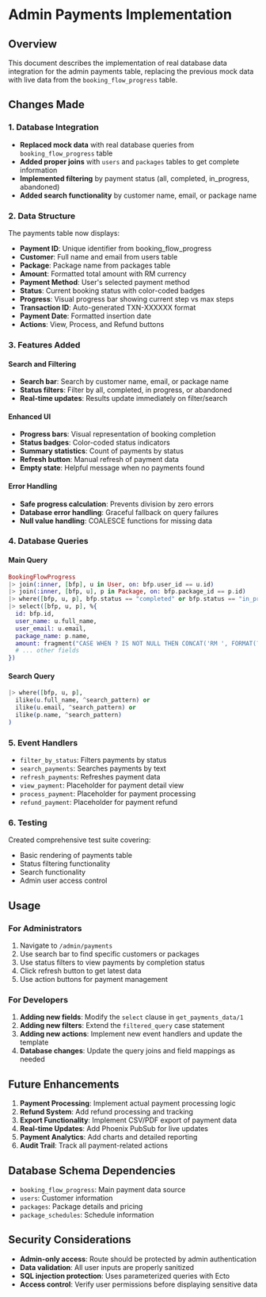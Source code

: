 # Admin Payments Implementation

## Overview
This document describes the implementation of real database data integration for the admin payments table, replacing the previous mock data with live data from the `booking_flow_progress` table.

## Changes Made

### 1. Database Integration
- **Replaced mock data** with real database queries from `booking_flow_progress` table
- **Added proper joins** with `users` and `packages` tables to get complete information
- **Implemented filtering** by payment status (all, completed, in_progress, abandoned)
- **Added search functionality** by customer name, email, or package name

### 2. Data Structure
The payments table now displays:
- **Payment ID**: Unique identifier from booking_flow_progress
- **Customer**: Full name and email from users table
- **Package**: Package name from packages table
- **Amount**: Formatted total amount with RM currency
- **Payment Method**: User's selected payment method
- **Status**: Current booking status with color-coded badges
- **Progress**: Visual progress bar showing current step vs max steps
- **Transaction ID**: Auto-generated TXN-XXXXXX format
- **Payment Date**: Formatted insertion date
- **Actions**: View, Process, and Refund buttons

### 3. Features Added

#### Search and Filtering
- **Search bar**: Search by customer name, email, or package name
- **Status filters**: Filter by all, completed, in progress, or abandoned
- **Real-time updates**: Results update immediately on filter/search

#### Enhanced UI
- **Progress bars**: Visual representation of booking completion
- **Status badges**: Color-coded status indicators
- **Summary statistics**: Count of payments by status
- **Refresh button**: Manual refresh of payment data
- **Empty state**: Helpful message when no payments found

#### Error Handling
- **Safe progress calculation**: Prevents division by zero errors
- **Database error handling**: Graceful fallback on query failures
- **Null value handling**: COALESCE functions for missing data

### 4. Database Queries

#### Main Query
```elixir
BookingFlowProgress
|> join(:inner, [bfp], u in User, on: bfp.user_id == u.id)
|> join(:inner, [bfp, u], p in Package, on: bfp.package_id == p.id)
|> where([bfp, u, p], bfp.status == "completed" or bfp.status == "in_progress")
|> select([bfp, u, p], %{
  id: bfp.id,
  user_name: u.full_name,
  user_email: u.email,
  package_name: p.name,
  amount: fragment("CASE WHEN ? IS NOT NULL THEN CONCAT('RM ', FORMAT(?, 0)) ELSE 'RM 0' END", bfp.total_amount, bfp.total_amount),
  # ... other fields
})
```

#### Search Query
```elixir
|> where([bfp, u, p], 
  ilike(u.full_name, ^search_pattern) or 
  ilike(u.email, ^search_pattern) or 
  ilike(p.name, ^search_pattern)
)
```

### 5. Event Handlers

- `filter_by_status`: Filters payments by status
- `search_payments`: Searches payments by text
- `refresh_payments`: Refreshes payment data
- `view_payment`: Placeholder for payment detail view
- `process_payment`: Placeholder for payment processing
- `refund_payment`: Placeholder for payment refund

### 6. Testing

Created comprehensive test suite covering:
- Basic rendering of payments table
- Status filtering functionality
- Search functionality
- Admin user access control

## Usage

### For Administrators
1. Navigate to `/admin/payments`
2. Use search bar to find specific customers or packages
3. Use status filters to view payments by completion status
4. Click refresh button to get latest data
5. Use action buttons for payment management

### For Developers
1. **Adding new fields**: Modify the `select` clause in `get_payments_data/1`
2. **Adding new filters**: Extend the `filtered_query` case statement
3. **Adding new actions**: Implement new event handlers and update the template
4. **Database changes**: Update the query joins and field mappings as needed

## Future Enhancements

1. **Payment Processing**: Implement actual payment processing logic
2. **Refund System**: Add refund processing and tracking
3. **Export Functionality**: Implement CSV/PDF export of payment data
4. **Real-time Updates**: Add Phoenix PubSub for live updates
5. **Payment Analytics**: Add charts and detailed reporting
6. **Audit Trail**: Track all payment-related actions

## Database Schema Dependencies

- `booking_flow_progress`: Main payment data source
- `users`: Customer information
- `packages`: Package details and pricing
- `package_schedules`: Schedule information

## Security Considerations

- **Admin-only access**: Route should be protected by admin authentication
- **Data validation**: All user inputs are properly sanitized
- **SQL injection protection**: Uses parameterized queries with Ecto
- **Access control**: Verify user permissions before displaying sensitive data 
